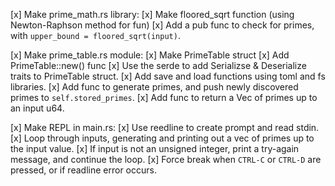 [x] Make prime_math.rs library:
    [x] Make floored_sqrt function (using Newton-Raphson method for fun)
    [x] Add a pub func to check for primes, with `upper_bound = floored_sqrt(input)`.

[x] Make prime_table.rs module:
    [x] Make PrimeTable struct
    [x] Add PrimeTable::new() func
    [x] Use the serde to add Serializse & Deserialize traits to PrimeTable struct.
    [x] Add save and load functions using toml and fs libraries.
    [x] Add func to generate primes, and push newly discovered primes to `self.stored_primes`.
    [x] Add func to return a Vec of primes up to an input u64.

[x] Make REPL in main.rs:
    [x] Use reedline to create prompt and read stdin.
    [x] Loop through inputs, generating and printing out a vec of primes up to the input value.
    [x] If input is not an unsigned integer, print a try-again message, and continue the loop.
    [x] Force break when `CTRL-C` or `CTRL-D` are pressed, or if readline error occurs.